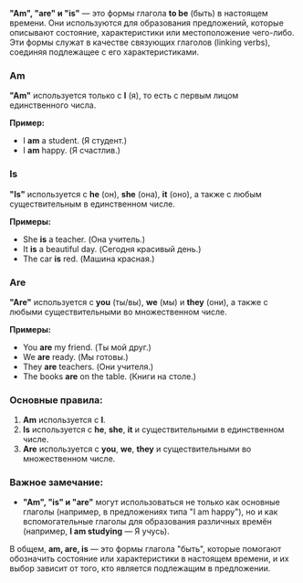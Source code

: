 **"Am", "are" и "is"** — это формы глагола **to be** (быть) в настоящем времени. Они используются для образования предложений, которые описывают состояние, характеристики или местоположение чего-либо. Эти формы служат в качестве связующих глаголов (linking verbs), соединяя подлежащее с его характеристиками.

### **Am**

**"Am"** используется только с **I** (я), то есть с первым лицом единственного числа.

**Пример:**
- I **am** a student. (Я студент.)
- I **am** happy. (Я счастлив.)

### **Is**

**"Is"** используется с **he** (он), **she** (она), **it** (оно), а также с любым существительным в единственном числе.

**Примеры:**
- She **is** a teacher. (Она учитель.)
- It **is** a beautiful day. (Сегодня красивый день.)
- The car **is** red. (Машина красная.)

### **Are**

**"Are"** используется с **you** (ты/вы), **we** (мы) и **they** (они), а также с любыми существительными во множественном числе.

**Примеры:**
- You **are** my friend. (Ты мой друг.)
- We **are** ready. (Мы готовы.)
- They **are** teachers. (Они учителя.)
- The books **are** on the table. (Книги на столе.)

### Основные правила:
1. **Am** используется с **I**.
2. **Is** используется с **he**, **she**, **it** и существительными в единственном числе.
3. **Are** используется с **you**, **we**, **they** и существительными во множественном числе.

### Важное замечание:
- **"Am", "is" и "are"** могут использоваться не только как основные глаголы (например, в предложениях типа "I am happy"), но и как вспомогательные глаголы для образования различных времён (например, **I am studying** — Я учусь).

В общем, **am, are, is** — это формы глагола "быть", которые помогают обозначить состояние или характеристики в настоящем времени, и их выбор зависит от того, кто является подлежащим в предложении.
